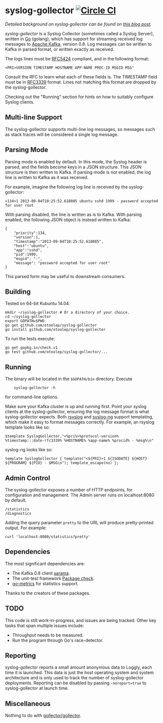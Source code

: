 syslog-gollector [![Circle CI](https://circleci.com/gh/otoolep/syslog-gollector/tree/master.svg?style=svg)](https://circleci.com/gh/otoolep/syslog-gollector/tree/master)
========

*Detailed background on syslog-gollector can be found on [this blog post](http://www.philipotoole.com/writing-a-syslog-collector-in-go/).*

*syslog-gollector* is a Syslog Collector (sometimes called a Syslog Server), written in [Go](http://golang.org/) (golang), which has support for streaming received log messages to [Apache Kafka](https://kafka.apache.org/), version 0.8. Log messages can be written to Kafka in parsed format, or written exactly as received.

The logs lines must be [RFC5424](http://tools.ietf.org/html/rfc5424) compliant, and in the following format:

    <PRI>VERSION TIMESTAMP HOSTNAME APP-NAME PROC-ID MSGID MSG"

Consult the RFC to learn what each of these fields is. The TIMESTAMP field must be in [RFC3339](http://www.ietf.org/rfc/rfc3339.txt) format. Lines not matching this format are dropped by the syslog-gollector.

Checking out the "Running" section for hints on how to suitably configure Syslog clients.

Multi-line Support
------------
The syslog-gollector supports multi-line log messages, so messages such as stack traces will be considered a single log message.

Parsing Mode
------------
Parsing mode is enabled by default. In this mode, the Syslog header is parsed, and the fields become keys in a JSON structure. This JSON structure is then written to Kafka. If parsing mode is not enabled, the log line is written to Kafka as it was received.

For example, imagine the following log line is received by the syslog-gollector:

    <134>1 2013-09-04T10:25:52.618085 ubuntu sshd 1999 - password accepted for user root

With parsing disabled, the line is written as is to Kafka. With parsing enabled, the following JSON object is instead written to Kafka:

    {
        "priority":134,
        "version":1,
        "timestamp":"2013-09-04T10:25:52.618085",
        "host":"ubuntu",
        "app":"sshd",
        "pid":1999,
        "msgid": "-",
        "message": "password accepted for user root"
    }

This parsed form may be useful to downstream consumers.

Building
------------
Tested on 64-bit Kubuntu 14.04.

    mkdir ~/syslog-gollector # Or a directory of your choice.
    cd ~/syslog-gollector
    export GOPATH=$PWD
    go get github.com/otoolep/syslog-gollector
    go install github.com/otoolep/syslog-gollector

To run the tests execute:

    go get gopkg.in/check.v1
    go test github.com/otoolep/syslog-gollector/...


Running
------------
The binary will be located in the ```$GOPATH/bin``` directory. Execute

        syslog-gollector -h

for command-line options.

Make sure your Kafka cluster is up and running first. Point your syslog clients at the syslog-gollector, ensuring the log message format is what syslog-gollector expects. Both [rsyslog](http://www.rsyslog.com/) and [syslog-ng](http://www.balabit.com/network-security/syslog-ng) support templating, which make it easy to format messages correctly. For example, an rsyslog template looks like so:

    $template SyslogGollector,"<%pri%>%protocol-version% %timestamp:::date-rfc3339% %HOSTNAME% %app-name% %procid% - %msg%\n"

syslog-ng looks like so:

    template SyslogGollector { template("<${PRI}>1 ${ISODATE} ${HOST} ${PROGRAM} ${PID} - $MSG\n"); template_escape(no) };

Admin Control
------------
The syslog-gollector exposes a number of HTTP endpoints, for configuration and management. The Admin server runs on localhost:8080 by default.

    /statistics
    /diagnostics

Adding the query parameter `pretty` to the URL will produce pretty-printed output. For example:

    curl 'localhost:8080/statistics?pretty'

Dependencies
------------
The most significant dependencies are:

* The Kafka 0.8 client [sarama](https://github.com/Shopify/sarama).
* The unit-test framework [Package check](https://gopkg.in/check.v1).
* [go-metrics](https://github.com/rcrowley/go-metrics) for statistics support.

Thanks to the creators of these packages.

TODO
------------
This code is still work-in-progress, and issues are being tracked. Other key tasks that span multiple issues include:

* Throughput needs to be measured.
* Run the program through Go's race-detector.


Reporting
------------
syslog-gollector reports a small amount anonymous data to Loggly, each time it is launched. This data is just the host operating system and system architecture and is only used to track the number of syslog-gollector deployments. Reporting can be disabled by passing `-noreport=true` to syslog-gollector at launch time.

Miscellaneous
------------
Nothing to do with [gollector/gollector](https://github.com/gollector/gollector).
